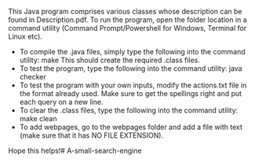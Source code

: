 This Java program comprises various classes whose description can be found in Description.pdf.
To run the program, open the folder location in a command utility (Command Prompt/Powershell for Windows, Terminal for Linux etc).
- To compile the .java files, simply type the following into the command utility: make
This should create the required .class files.
- To test the program, type the following into the command utility: java checker
- To test the program with your own inputs, modify the actions.txt file in the format already used. Make sure to get the spellings right and put each query on a new line.
- To clear the .class files, type the following into the command utility: make clean
- To add webpages, go to the webpages folder and add a file with text (make sure that it has NO FILE EXTENSION).

Hope this helps!# A-small-search-engine
